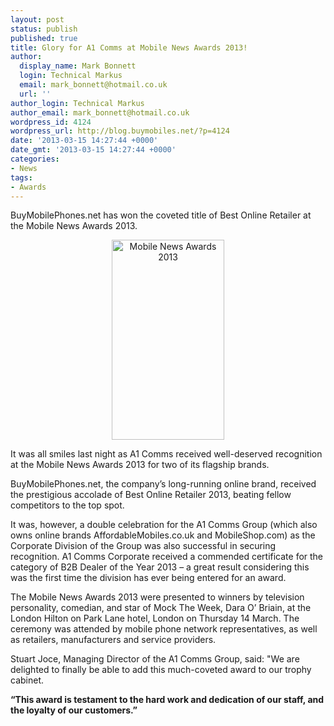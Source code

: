 ```yaml
---
layout: post
status: publish
published: true
title: Glory for A1 Comms at Mobile News Awards 2013!
author:
  display_name: Mark Bonnett
  login: Technical Markus
  email: mark_bonnett@hotmail.co.uk
  url: ''
author_login: Technical Markus
author_email: mark_bonnett@hotmail.co.uk
wordpress_id: 4124
wordpress_url: http://blog.buymobiles.net/?p=4124
date: '2013-03-15 14:27:44 +0000'
date_gmt: '2013-03-15 14:27:44 +0000'
categories:
- News
tags:
- Awards
---
```

<p><span class="postStandFirst">BuyMobilePhones.net has won the coveted title of Best Online Retailer at the Mobile News Awards 2013.</span></p>
<p style="text-align: center;"><img class="size-full wp-image-4155 aligncenter" alt="Mobile News Awards 2013" src="https://a1comms-blog-buymobiles.storage.googleapis.com/2013/03/Awards-2013.jpg" width="180" height="320" /></p>
<p>It was all smiles last night as A1 Comms received well-deserved recognition at the Mobile News Awards 2013 for two of its flagship brands.</p>
<p>BuyMobilePhones.net, the company&rsquo;s long-running online brand, received the prestigious accolade of Best Online Retailer 2013, beating fellow competitors to the top spot.</p>
<p>It was, however, a double celebration for the A1 Comms Group (which also owns online brands AffordableMobiles.co.uk and MobileShop.com) as the Corporate Division of the Group was also successful in securing recognition. A1 Comms Corporate received a commended certificate for the category of B2B Dealer of the Year 2013 &ndash; a great result considering this was the first time the division has ever being entered for an award.</p>
<p>The Mobile News Awards 2013&nbsp;were presented to winners by television personality, comedian, and star of Mock The Week, Dara O&rsquo; Briain, at the London Hilton on Park Lane hotel, London on Thursday 14 March. The ceremony was attended by mobile phone network representatives, as well as retailers, manufacturers and service providers.</p>
<p>Stuart Joce, Managing Director of the A1 Comms Group, said: "We are delighted to finally be able to add this much-coveted award to our trophy cabinet.</p>
<p><strong>&ldquo;This award is testament to the hard work and dedication of our staff, and the loyalty of our customers.&rdquo;</strong></p>
